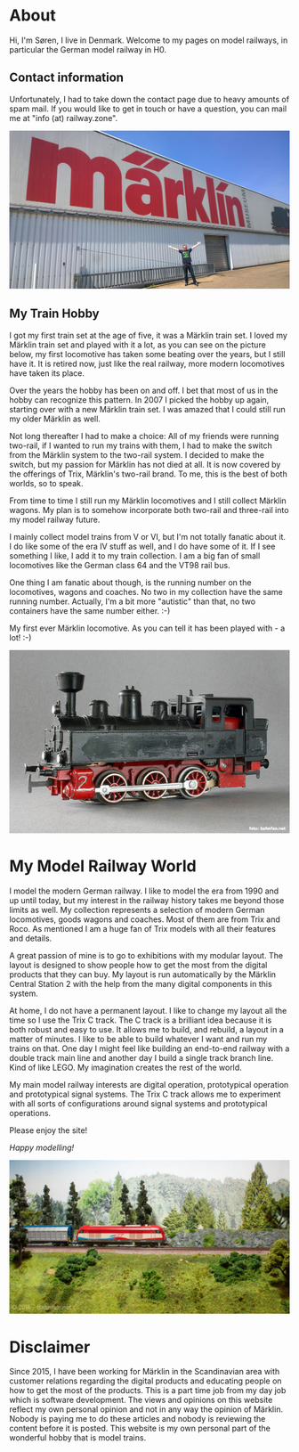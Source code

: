 # About
Hi, I'm Søren, I live in Denmark. Welcome to my pages on model railways, in particular the German model railway in H0.

## Contact information
Unfortunately, I had to take down the contact page due to heavy amounts of spam mail. If you would like to get in touch or have a question, you can mail me at "info (at) railway.zone". 

![Me in front of a Märklin logo](images\about\me_in_front_of_maerklin_logo.jpg)

## My Train Hobby
I got my first train set at the age of five, it was a Märklin train set. I loved my Märklin train set and played with it a lot, as you can see on the picture below, my first locomotive has taken some beating over the years, but I still have it. It is retired now, just like the real railway, more modern locomotives have taken its place.

Over the years the hobby has been on and off. I bet that most of us in the hobby can recognize this pattern. In 2007 I picked the hobby up again, starting over with a new Märklin train set. I was amazed that I could still run my older Märklin as well.

Not long thereafter I had to make a choice: All of my friends were running two-rail, if I wanted to run my trains with them, I had to make the switch from the Märklin system to the two-rail system. I decided to make the switch, but my passion for Märklin has not died at all. It is now covered by the offerings of Trix, Märklin's two-rail brand. To me, this is the best of both worlds, so to speak.

From time to time I still run my Märklin locomotives and I still collect Märklin wagons. My plan is to somehow incorporate both two-rail and three-rail into my model railway future.

I mainly collect model trains from V or VI, but I'm not totally fanatic about it. I do like some of the era IV stuff as well, and I do have some of it. If I see something I like, I add it to my train collection. I am a big fan of small locomotives like the German class 64 and the VT98 rail bus.

One thing I am fanatic about though, is the running number on the locomotives, wagons and coaches. No two in my collection have the same running number. Actually, I'm a bit more "autistic" than that, no two containers have the same number either. :-)

My first ever Märklin locomotive. As you can tell it has been played with - a lot! :-)

![My very first Märklin locomotive](images\about\my-first-loco.jfif)

# My Model Railway World
I model the modern German railway. I like to model the era from 1990 and up until today, but my interest in the railway history takes me beyond those limits as well. My collection represents a selection of modern German locomotives, goods wagons and coaches. Most of them are from Trix and Roco. As mentioned I am a huge fan of Trix models with all their features and details.

A great passion of mine is to go to exhibitions with my modular layout. The layout is designed to show people how to get the most from the digital products that they can buy. My layout is run automatically by the Märklin Central Station 2 with the help from the many digital components in this system.

At home, I do not have a permanent layout. I like to change my layout all the time so I use the Trix C track. The C track is a brilliant idea because it is both robust and easy to use. It allows me to build, and rebuild, a layout in a matter of minutes. I like to be able to build whatever I want and run my trains on that. One day I might feel like building an end-to-end railway with a double track main line and another day I build a single track branch line. Kind of like LEGO. My imagination creates the rest of the world.

My main model railway interests are digital operation, prototypical operation and prototypical signal systems. The Trix C track allows me to experiment with all sorts of configurations around signal systems and prototypical operations.

Please enjoy the site!

_Happy modelling!_

![A TRIX model of a EVB Hercules locmotive](images\about\trix_evb_hercules_locomotive_model.jpg)

# Disclaimer
Since 2015, I have been working for Märklin in the Scandinavian area with customer relations regarding the digital products and educating people on how to get the most of the products. This is a part time job from my day job which is software development. The views and opinions on this website reflect my own personal opinion and not in any way the opinion of Märklin. Nobody is paying me to do these articles and nobody is reviewing the content before it is posted. This website is my own personal part of the wonderful hobby that is model trains.